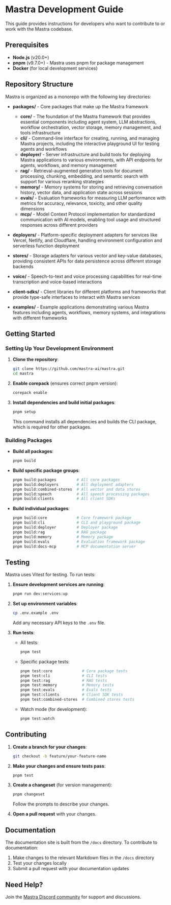 # Mastra Development Guide

This guide provides instructions for developers who want to contribute to or work with the Mastra codebase.

## Prerequisites

- **Node.js** (v20.0+)
- **pnpm** (v9.7.0+) - Mastra uses pnpm for package management
- **Docker** (for local development services)

## Repository Structure

Mastra is organized as a monorepo with the following key directories:

- **packages/** - Core packages that make up the Mastra framework

  - **core/** - The foundation of the Mastra framework that provides essential components including agent system, LLM abstractions, workflow orchestration, vector storage, memory management, and tools infrastructure
  - **cli/** - Command-line interface for creating, running, and managing Mastra projects, including the interactive playground UI for testing agents and workflows
  - **deployer/** - Server infrastructure and build tools for deploying Mastra applications to various environments, with API endpoints for agents, workflows, and memory management
  - **rag/** - Retrieval-augmented generation tools for document processing, chunking, embedding, and semantic search with support for various reranking strategies
  - **memory/** - Memory systems for storing and retrieving conversation history, vector data, and application state across sessions
  - **evals/** - Evaluation frameworks for measuring LLM performance with metrics for accuracy, relevance, toxicity, and other quality dimensions
  - **mcp/** - Model Context Protocol implementation for standardized communication with AI models, enabling tool usage and structured responses across different providers

- **deployers/** - Platform-specific deployment adapters for services like Vercel, Netlify, and Cloudflare, handling environment configuration and serverless function deployment
- **stores/** - Storage adapters for various vector and key-value databases, providing consistent APIs for data persistence across different storage backends

- **voice/** - Speech-to-text and voice processing capabilities for real-time transcription and voice-based interactions
- **client-sdks/** - Client libraries for different platforms and frameworks that provide type-safe interfaces to interact with Mastra services
- **examples/** - Example applications demonstrating various Mastra features including agents, workflows, memory systems, and integrations with different frameworks

## Getting Started

### Setting Up Your Development Environment

1. **Clone the repository**:

   ```bash
   git clone https://github.com/mastra-ai/mastra.git
   cd mastra
   ```

2. **Enable corepack** (ensures correct pnpm version):

   ```bash
   corepack enable
   ```

3. **Install dependencies and build initial packages**:
   ```bash
   pnpm setup
   ```
   This command installs all dependencies and builds the CLI package, which is required for other packages.

### Building Packages

- **Build all packages**:

  ```bash
  pnpm build
  ```

- **Build specific package groups**:

  ```bash
  pnpm build:packages         # All core packages
  pnpm build:deployers        # All deployment adapters
  pnpm build:combined-stores  # All vector and data stores
  pnpm build:speech           # All speech processing packages
  pnpm build:clients          # All client SDKs
  ```

- **Build individual packages**:
  ```bash
  pnpm build:core             # Core framework package
  pnpm build:cli              # CLI and playground package
  pnpm build:deployer         # Deployer package
  pnpm build:rag              # RAG package
  pnpm build:memory           # Memory package
  pnpm build:evals            # Evaluation framework package
  pnpm build:docs-mcp         # MCP documentation server
  ```

## Testing

Mastra uses Vitest for testing. To run tests:

1. **Ensure development services are running**:

   ```bash
   pnpm run dev:services:up
   ```

2. **Set up environment variables**:

   ```bash
   cp .env.example .env
   ```

   Add any necessary API keys to the `.env` file.

3. **Run tests**:
   - All tests:
     ```bash
     pnpm test
     ```
   - Specific package tests:
     ```bash
     pnpm test:core             # Core package tests
     pnpm test:cli              # CLI tests
     pnpm test:rag              # RAG tests
     pnpm test:memory           # Memory tests
     pnpm test:evals            # Evals tests
     pnpm test:clients          # Client SDK tests
     pnpm test:combined-stores  # Combined stores tests
     ```
   - Watch mode (for development):
     ```bash
     pnpm test:watch
     ```

## Contributing

1. **Create a branch for your changes**:

   ```bash
   git checkout -b feature/your-feature-name
   ```

2. **Make your changes and ensure tests pass**:

   ```bash
   pnpm test
   ```

3. **Create a changeset** (for version management):

   ```bash
   pnpm changeset
   ```

   Follow the prompts to describe your changes.

4. **Open a pull request** with your changes.

## Documentation

The documentation site is built from the `/docs` directory. To contribute to documentation:

1. Make changes to the relevant Markdown files in the `/docs` directory
2. Test your changes locally
3. Submit a pull request with your documentation updates

## Need Help?

Join the [Mastra Discord community](https://discord.gg/BTYqqHKUrf) for support and discussions.
